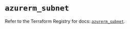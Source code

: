 # `azurerm_subnet`

Refer to the Terraform Registry for docs: [`azurerm_subnet`](https://registry.terraform.io/providers/hashicorp/azurerm/4.5.0/docs/resources/subnet).
